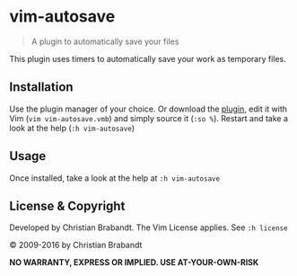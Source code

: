 vim-autosave
============
> A plugin to automatically save your files

This plugin uses timers to automatically save your work as temporary files.

Installation
---

Use the plugin manager of your choice. Or download the [plugin][], edit it with Vim (`vim vim-autosave.vmb`) and simply source it (`:so %`). Restart and take a look at the help (`:h vim-autosave`)

[plugin]: https://raw.github.com/chrisbra/vim-autosave/master/vim-autosavee.vmb

Usage
---
Once installed, take a look at the help at `:h vim-autosave`

License & Copyright
-------

Developed by Christian Brabandt. 
The Vim License applies. See `:h license`

© 2009-2016 by Christian Brabandt

__NO WARRANTY, EXPRESS OR IMPLIED.  USE AT-YOUR-OWN-RISK__
